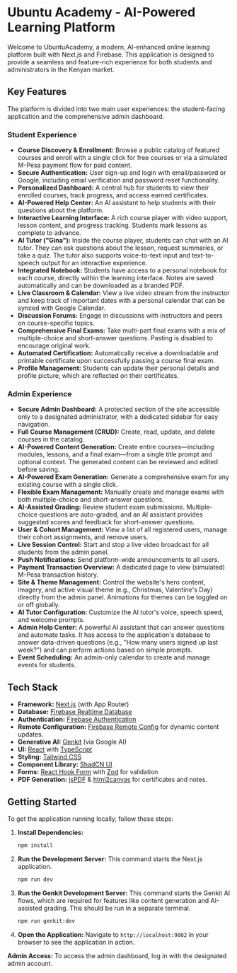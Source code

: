 
# Ubuntu Academy - AI-Powered Learning Platform

Welcome to UbuntuAcademy, a modern, AI-enhanced online learning platform built with Next.js and Firebase. This application is designed to provide a seamless and feature-rich experience for both students and administrators in the Kenyan market.

## Key Features

The platform is divided into two main user experiences: the student-facing application and the comprehensive admin dashboard.

### Student Experience
- **Course Discovery & Enrollment:** Browse a public catalog of featured courses and enroll with a single click for free courses or via a simulated M-Pesa payment flow for paid content.
- **Secure Authentication:** User sign-up and login with email/password or Google, including email verification and password reset functionality.
- **Personalized Dashboard:** A central hub for students to view their enrolled courses, track progress, and access earned certificates.
- **AI-Powered Help Center:** An AI assistant to help students with their questions about the platform.
- **Interactive Learning Interface:** A rich course player with video support, lesson content, and progress tracking. Students mark lessons as complete to advance.
- **AI Tutor ("Gina"):** Inside the course player, students can chat with an AI tutor. They can ask questions about the lesson, request summaries, or take a quiz. The tutor also supports voice-to-text input and text-to-speech output for an interactive experience.
- **Integrated Notebook:** Students have access to a personal notebook for each course, directly within the learning interface. Notes are saved automatically and can be downloaded as a branded PDF.
- **Live Classroom & Calendar:** View a live video stream from the instructor and keep track of important dates with a personal calendar that can be synced with Google Calendar.
- **Discussion Forums:** Engage in discussions with instructors and peers on course-specific topics.
- **Comprehensive Final Exams:** Take multi-part final exams with a mix of multiple-choice and short-answer questions. Pasting is disabled to encourage original work.
- **Automated Certification:** Automatically receive a downloadable and printable certificate upon successfully passing a course final exam.
- **Profile Management:** Students can update their personal details and profile picture, which are reflected on their certificates.

### Admin Experience
- **Secure Admin Dashboard:** A protected section of the site accessible only to a designated administrator, with a dedicated sidebar for easy navigation.
- **Full Course Management (CRUD):** Create, read, update, and delete courses in the catalog.
- **AI-Powered Content Generation:** Create entire courses—including modules, lessons, and a final exam—from a single title prompt and optional context. The generated content can be reviewed and edited before saving.
- **AI-Powered Exam Generation:** Generate a comprehensive exam for any existing course with a single click.
- **Flexible Exam Management:** Manually create and manage exams with both multiple-choice and short-answer questions.
- **AI-Assisted Grading:** Review student exam submissions. Multiple-choice questions are auto-graded, and an AI assistant provides suggested scores and feedback for short-answer questions.
- **User & Cohort Management:** View a list of all registered users, manage their cohort assignments, and remove users.
- **Live Session Control:** Start and stop a live video broadcast for all students from the admin panel.
- **Push Notifications:** Send platform-wide announcements to all users.
- **Payment Transaction Overview:** A dedicated page to view (simulated) M-Pesa transaction history.
- **Site & Theme Management:** Control the website's hero content, imagery, and active visual theme (e.g., Christmas, Valentine's Day) directly from the admin panel. Animations for themes can be toggled on or off globally.
- **AI Tutor Configuration:** Customize the AI tutor's voice, speech speed, and welcome prompts.
- **Admin Help Center:** A powerful AI assistant that can answer questions and automate tasks. It has access to the application's database to answer data-driven questions (e.g., "How many users signed up last week?") and can perform actions based on simple prompts.
- **Event Scheduling:** An admin-only calendar to create and manage events for students.

## Tech Stack

- **Framework:** [Next.js](https://nextjs.org/) (with App Router)
- **Database:** [Firebase Realtime Database](https://firebase.google.com/products/realtime-database)
- **Authentication:** [Firebase Authentication](https://firebase.google.com/products/auth)
- **Remote Configuration:** [Firebase Remote Config](https://firebase.google.com/products/remote-config) for dynamic content updates.
- **Generative AI:** [Genkit](https://firebase.google.com/docs/genkit) (via Google AI)
- **UI:** [React](https://react.dev/) with [TypeScript](https://www.typescriptlang.org/)
- **Styling:** [Tailwind CSS](https://tailwindcss.com/)
- **Component Library:** [ShadCN UI](https://ui.shadcn.com/)
- **Forms:** [React Hook Form](https://react-hook-form.com/) with [Zod](https://zod.dev/) for validation
- **PDF Generation:** [jsPDF](https://github.com/parallax/jsPDF) & [html2canvas](https://html2canvas.hertzen.com/) for certificates and notes.

## Getting Started

To get the application running locally, follow these steps:

1.  **Install Dependencies:**
    ```bash
    npm install
    ```

2.  **Run the Development Server:**
    This command starts the Next.js application.
    ```bash
    npm run dev
    ```

3.  **Run the Genkit Development Server:**
    This command starts the Genkit AI flows, which are required for features like content generation and AI-assisted grading. This should be run in a separate terminal.
    ```bash
    npm run genkit:dev
    ```

4.  **Open the Application:**
    Navigate to `http://localhost:9002` in your browser to see the application in action.

**Admin Access:** To access the admin dashboard, log in with the designated admin account.
